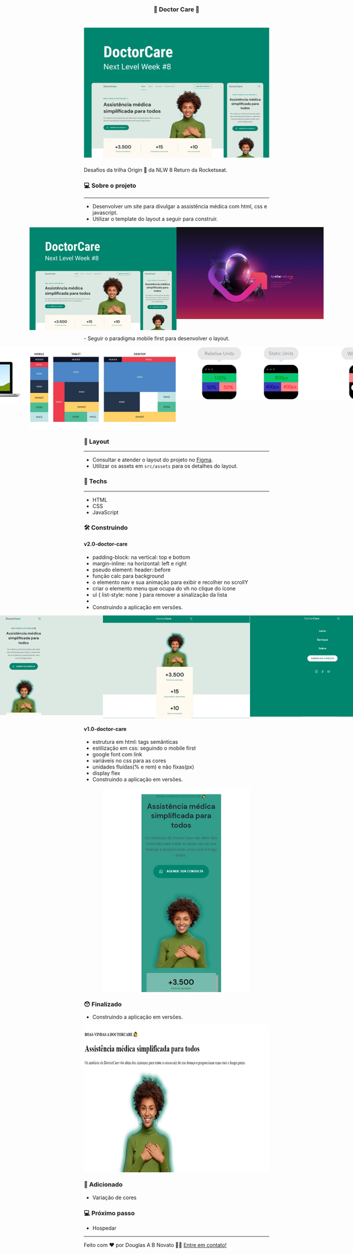 <h3 align="center"> 
	🚧 Doctor Care 🚀
</h3> 

<h1 align="center">
    <img alt="Um site para assistência técnica" title="#DoctorCare" src="./.github/template-1.jpg" />
</h1>

Desafios da trilha Origin 💜 da NLW 8 Return da Rocketseat.

### 💻 Sobre o projeto

---

- Desenvolver um site para divulgar a assistência médica com html, css e javascript.
- Utilizar o template do layout a seguir para construir.
<p align="center" style="display: flex; align-items: flex-start; justify-content: center;">
  <img alt="Um site para assistência técnica" title="#DoctorCare" src="./.github/template-1.jpg" width="400px"/>
  <img alt="Desafio Return" title="#DesafioReturn" src="./.github/NLW-return- 2560x1600.png"  width="400px"/>
</p>
- Seguir o paradigma mobile first para desenvolver o layout.
<p align="center" style="display: flex; align-items: flex-start; justify-content: center;">
  <img alt="Um site para assistência técnica" title="#DoctorCare" src="./.github/responsive-2.png" width="400px"/>
  <img alt="Um site para assistência técnica" title="#DoctorCare" src="./.github/responsive-1.png" width="400px"/>
  <img alt="Desafio Return" title="#DesafioReturn" src="./.github/responsive-2.gif"  width="400px"/>
  <img alt="Desafio Return" title="#DesafioReturn" src="./.github/breakpoints.gif"  width="400px"/>
</p>

### 🚀 Layout

---

- Consultar e atender o layout do projeto no [Figma](https://www.figma.com/file/Vs48punE7RrvukfBqE5bj5/DoctorCare-(Community)?node-id=0%3A1).
- Utilizar os assets em `src/assets` para os detalhes do layout. 

### 🚀 Techs

---

- HTML
- CSS
- JavaScript

### 🛠 Construindo 

#### v2.0-doctor-care
- padding-block: na vertical: top e bottom
- margin-inline: na horizontal: left e right
- pseudo element: header::before
- função calc para background
- o elemento nav e sua animação para exibir e recolher no scrollY
- criar o elemento menu que ocupa do vh no clique do ícone
- ul { list-style: none } para remover a sinalização da lista
- 
- Construindo a aplicação em versões.
<p align="center" style="display: flex; align-items: flex-start; justify-content: center;">
  <img alt="Um site para assistência técnica" title="#DoctorCare" src="./.github/model-3.jpg" width="400px">
  <img alt="Um site para assistência técnica" title="#DoctorCare" src="./.github/model-4.jpg" width="400px">
  <img alt="Um site para assistência técnica" title="#DoctorCare" src="./.github/model-5.jpg" width="400px">
</p>

#### v1.0-doctor-care
- estrutura em html: tags semânticas
- estilização em css: seguindo o mobile first
- google font com link
- variáveis no css para as cores
- unidades fluídas(% e rem) e não fixas(px)
- display flex
- Construindo a aplicação em versões.
<p align="center" style="display: flex; align-items: flex-start; justify-content: center;">
  <img alt="Um site para assistência técnica" title="#DoctorCare" src="./.github/model-1.jpg" width="400px">
</p>

### 😯 Finalizado 

- Construindo a aplicação em versões.
<p align="center" style="display: flex; align-items: flex-start; justify-content: center;">
  <img alt="Um site para assistência técnica" title="#DoctorCare" src="./.github/model-0.jpg" height="400px">
</p>

### 🧭 Adicionado

- Variação de cores

### 💻 Próximo passo

- Hospedar

---  

Feito com ❤️ por Douglas A B Novato 👋🏽 [Entre em contato!](https://www.linkedin.com/in/douglasabnovato/)
